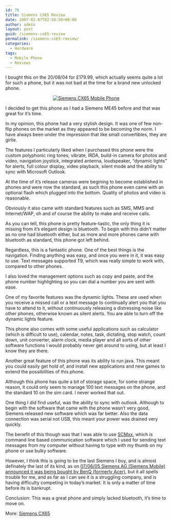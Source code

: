 ```yaml
---
id: 76
title: Siemens CX65 Review
date: 2007-02-07T02:58:58+00:00
author: admin
layout: post
guid: /siemens-cx65-review
permalink: /siemens-cx65-review/
categories:
  - Hardware
tags:
  - Mobile Phone
  - Reviews
---
```

<p class="lead">
  I bought this on the 20/08/04 for £179.99, which actually seems quite a lot for such a phone, but it was not bad at the time for a brand new unlocked phone.
</p>

<p align="center">
  <a href="http://wade.be/upload/cx65.jpg" title="Siemens CX65 Mobile Phone"><img src="http://wade.be/upload/cx65.thumbnail.jpg" alt="Siemens CX65 Mobile Phone" /></a>
</p>

<p align="center">
  <a href="http://wade.be/upload/cx65.jpg" title="Siemens CX65"></a>
</p>

I decided to get this phone as I had a Siemens ME45 before and that was great for it&#8217;s time.

In my opinion, this phone had a very stylish design. It was one of few non-flip phones on the market as they appeared to be becoming the norm. I have always been under the impression that like small convertibles, they are girlie.

The features I particularly liked when I purchased this phone were the custom polyphonic ring tones, vibrate, IRDA, build-in camera for photos and video, navigation joystick, integrated antenna, loudspeaker, &#8220;dynamic lights&#8221; for alerts, full colour display, video playback, silent mode and the ability to sync with Microsoft Outlook.

At the time of it&#8217;s release cameras were begining to become established in phones and were now the standard, as such this phone even came with an optional flash which plugged into the bottom. Quality of photos and video is reasonable.

Obviously it also came with standard features such as SMS, MMS and Internet/WAP, oh and of course the ability to make and receive calls.

As you can tell, this phone is pretty feature-tastic, the only thing it is missing from it&#8217;s elegant design is bluetooth. To begin with this didn&#8217;t matter as no one had bluetooth either, but as more and more phones came with bluetooth as standard, this phone got left behind.

Regardless, this is a fantastic phone. One of the best things is the navigation. Finding anything was easy, and once you were in it, it was easy to use. Text messages supported T9, which was really simple to work with, compared to other phones.

I also loved the management options such as copy and paste, and the phone number highlighting so you can dial a number you are sent with ease.

One of my favorite features was the dynamic lights. These are used when you receive a missed call or a text message to continually alert you that you have to attend to it, without continuously releasing a distressing noise like other phones, otherwise known as silent alerts. You are able to turn off the dynamic lights feature.

This phone also comes with some useful applications such as calculator (which is difficult to use), calendar, notes, task, dictating, stop watch, count down, unit converter, alarm clock, media player and all sorts of other software functions I would probably never get around to using, but at least I know they are there.

Another great feature of this phone was its ability to run java. This meant you could easily get hold of, and install new applications and new games to extend the possibilities of this phone.

Although this phone has quite a bit of storage space, for some strange reason, it could only seem to manage 100 text messages on the phone, and the standard 10 on the sim card. I never worked that out.

One thing I did find useful, was the ability to sync with outlook. Although to begin with the software that came with the phone wasn&#8217;t very good, Siemens released new software which was far better. Also the data connection was serial not USB, this meant your power was drained very quickly.

The benefit of this though was that I was able to use [SCMxx](http://web.archive.org/web/20120207115608/http://www.hendrik-sattler.de:80/scmxx/), which is command line based communication software which I used for sending text messages from my computer without having to type with my thumb on my phone or use bulky software.

However, I think this is going to be the last Siemens I buy, and is almost definately the last of its kind, as on [07/06/05 Siemens AG (Siemens Mobile) announced it was being bought by BenQ (formerly Acer)](http://news.bbc.co.uk/1/hi/business/4616515.stm), but it all spells trouble for me, and as far as I can see it is a struggling company, and is having difficulty competing in today&#8217;s market. It is only a matter of time before its is bankrupt.

Conclusion: This was a great phone and simply lacked bluetooth, it&#8217;s time to move on.

More: [Siemens CX65](http://www.benq-siemens.com/cds/frontdoor/0,2241,hq_en_0_130778_0,00.html)